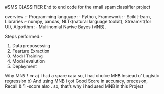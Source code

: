 #SMS CLASSIFIER 
End to end code for the email spam classifier project

overview :- 
Programming language :- Python,
Framework :- Scikit-learn,
Libraries :- numpy, pandas, NLTk(natural language toolkit), Streamkit(for UI),
Algorithm :- Multinomial Navive Bayes (MNB).

Steps performed:- 
1) Data preposessing
2) Fearture Exraction
3) Model Training
4) Model evalution
5) Deployment

Why MNB ?
=> a) I had a spare data so, i had choice MNB instead of Logistic regression 
   b) And using MNB i got Good Score in accuracy, precesion, Recall & f1 -score also . so, that's why i had used MNB in this Project 
